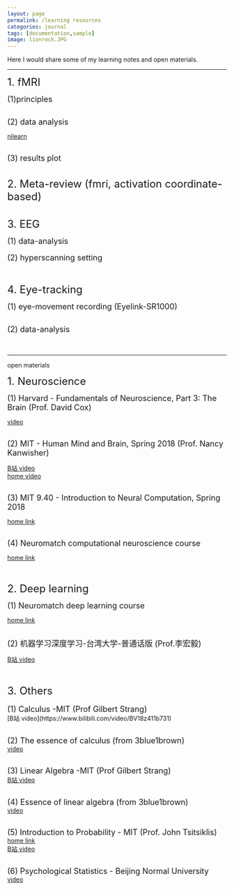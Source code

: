 ```yaml
---
layout: page
permalink: /learning resources
categories: journal
tags: [documentation,sample]
image: lionrock.JPG
---
```


Here I would share some of my learning notes and open materials. <br>

---


<font size="5">  1. fMRI </font> <br>

<font size="4"> (1)principles </font>  <br>


<br>
<font size="4"> (2) data analysis </font> <br>

[nilearn](https://nilearn.github.io/stable/index.html) <br>

<br>
<font size="4">(3) results plot </font> <br>

<br>
<br>
<font size="5">  2. Meta-review (fmri, activation coordinate-based) </font>  <br>


<br>
<br>
<font size="5">  3. EEG </font>  <br>

<font size="4"> (1) data-analysis </font> <br>
<br>
<font size="4"> (2) hyperscanning setting </font> <br>


<br>
<br>
<font size="5">  4. Eye-tracking </font>  <br>

<font size="4"> (1) eye-movement recording (Eyelink-SR1000) </font> <br>


<br>
<font size="4"> (2) data-analysis </font> <br>


<br>
<br>


------
open materials <br>

<font size="5"> 1. Neuroscience </font> <br>

<font size="4"> (1) Harvard - Fundamentals of Neuroscience, Part 3: The Brain (Prof. David Cox) </font> <br>

[video](https://www.bilibili.com/video/av41830186/?p=1) <br>

<br>
<font size="4"> (2) MIT - Human Mind and Brain, Spring 2018 (Prof. Nancy Kanwisher) </font> <br>

[B站 video](https://www.bilibili.com/video/av24615914/?p=1)  <br>
[home video](https://nancysbraintalks.mit.edu/course/9-11-the-human-brain) <br>

 <br> 
<font size="4"> (3) MIT 9.40 - Introduction to Neural Computation, Spring 2018 </font> <br>

[home link](https://ocw.mit.edu/courses/9-40-introduction-to-neural-computation-spring-2018/) <br>

<br>
<font size="4"> (4) Neuromatch computational neuroscience course </font> <br>

[home link](https://compneuro.neuromatch.io/tutorials/intro.html) <br>

<br>
<br>
<font size="5"> 2. Deep learning </font> <br>

<font size="4"> (1) Neuromatch deep learning course </font> <br>

[home link](https://deeplearning.neuromatch.io/tutorials/intro.html) <br>

<br>
<font size="4"> (2) 机器学习深度学习-台湾大学-普通话版 (Prof.李宏毅)</font> <br>

[B站 video](https://www.bilibili.com/video/BV1JE411g7XF) <br>

<br>
<br>
<font size="5"> 3. Others </font> <br>
<br>
<font size="4"> (1) Calculus -MIT (Prof Gilbert Strang) </font> <br>
[B站 video](https://www.bilibili.com/video/BV18z411b731) <br>
 <br>
 
<font size="4"> (2) The essence of calculus (from 3blue1brown) </font> <br>
[video](https://www.youtube.com/watch?v=WUvTyaaNkzM&list=PLZHQObOWTQDMsr9K-rj53DwVRMYO3t5Yr)  <br>
<br>

<font size="4"> (3) Linear Algebra -MIT (Prof Gilbert Strang) </font> <br>
[B站 video](https://www.bilibili.com/video/BV1at411d79w) <br>
<br>

<font size="4"> (4) Essence of linear algebra (from 3blue1brown) </font> <br>
[video](https://www.youtube.com/watch?v=fNk_zzaMoSs&list=PLZHQObOWTQDPD3MizzM2xVFitgF8hE_ab)  <br>
<br>

<font size="4"> (5) Introduction to Probability - MIT (Prof. John Tsitsiklis) </font> <br>
[home link](https://ocw.mit.edu/courses/res-6-012-introduction-to-probability-spring-2018/)  <br>
[B站 video](https://www.bilibili.com/video/BV1LE411B7ir)  <br>
<br>

<font size="4"> (6) Psychological Statistics - Beijing Normal University </font> <br>
[video](https://www.youtube.com/playlist?list=PLNybgro6DM2H7mmTV7eBBH-0nW7rtrypo) <br>

<br>
 